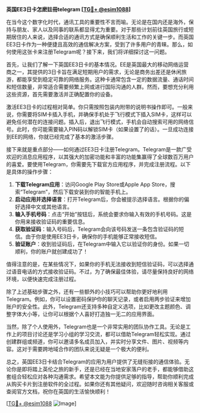 **英国EE3日卡怎麽註冊telegram [[TG💪+ @esim1088](https://t.me/s/esim1088)]**

在当今这个数字化时代，通讯工具的重要性不言而喻。无论是在国内还是海外，保持与朋友、家人以及同事的联系都显得尤为重要。对于那些计划前往英国旅行或短期居住的人来说，选择合适的通讯方式是确保顺利生活和工作的关键一步。而英国EE3日卡作为一种便捷且高效的通信解决方案，受到了许多用户的青睐。那么，如何使用这张卡来注册Telegram呢？接下来，我们将详细探讨这一问题。

首先，让我们了解一下英国EE3日卡的基本情况。EE是英国最大的移动网络运营商之一，其提供的3日卡旨在满足短期用户的需求，无论是商务出差还是休闲旅游，都能享受到稳定可靠的网络服务。这种卡通常包含一定的数据流量、通话时间和短信数量，非常适合需要频繁上网或进行国际沟通的人群。然而，要想充分利用这些资源，首先需要激活并正确配置你的设备。

激活EE3日卡的过程相对简单。你只需按照包装内附带的说明书操作即可。一般来说，你需要将SIM卡插入手机，并确保手机处于飞行模式下插入SIM卡，这样可以避免任何潜在的连接问题。插入后，退出飞行模式，手机会自动搜索可用的网络信号。此时，你可能需要输入PIN码以解锁SIM卡（如果设置了的话）。一旦成功连接到EE的网络，你就已经完成了基本的激活步骤。

接下来就是重点部分——如何通过EE3日卡注册Telegram。Telegram是一款广受欢迎的消息应用程序，以其强大的加密功能和丰富的功能集赢得了全球数百万用户的喜爱。要使用Telegram，你需要先下载官方应用程序，并完成注册流程。以下是具体的操作步骤：

1. **下载Telegram应用**：访问Google Play Store或Apple App Store，搜索“Telegram”，然后下载安装到你的智能手机上。
2. **启动应用并选择语言**：打开Telegram后，你会被提示选择语言。根据你的偏好选择中文或其他语言。
3. **输入手机号码**：点击“开始”按钮后，系统会要求你输入有效的手机号码。这是你用来接收验证码的重要信息。
4. **获取验证码**：输入号码后，Telegram会向该号码发送一条包含验证码的短信。由于你是使用EE3日卡，确保你的手机能够正常接收短信。
5. **验证账户**：收到验证码后，在Telegram中输入它以验证你的身份。如果一切顺利，你的账户就创建成功了！

值得注意的是，在某些情况下，如果你的手机无法接收到短信验证码，可以选择通过语音电话的方式接收验证码。不过，为了确保最佳体验，请尽量保持良好的网络环境，以便快速完成注册过程。

除了上述基础步骤之外，还有一些额外的小技巧可以帮助你更好地利用Telegram。例如，你可以设置密码保护你的聊天记录，或者启用两步验证来增加账户的安全性。此外，Telegram还支持多种自定义选项，比如更改主题颜色、调整字体大小等，让你可以根据个人喜好打造独一无二的应用界面。

当然，除了个人使用外，Telegram也是一个非常实用的团队协作工具。无论是工作上的项目讨论还是学习小组的学习交流，都可以借助Telegram轻松实现。通过创建群组或频道，你可以邀请多名成员加入，并实时分享文件、图片、视频等内容。这对于需要跨地域合作的团队来说无疑是一个极大的便利。

总之，英国EE3日卡结合Telegram的应用为用户提供了无缝衔接的通信体验。无论你是即将踏上英伦之旅的新手，还是已经在当地安家落户的老手，都能够借助这套组合轻松应对各种沟通需求。希望本文能为你提供足够的指导，帮助你顺利完成从购买卡片到注册软件的全过程。如果你还有其他疑问，欢迎随时咨询相关客服或查阅官方文档，祝你在英国的生活愉快顺利！

[[TG💪+ @esim1088](https://t.me/s/esim1088) ![Image](https://i.postimg.cc/4NQfJmqS/Snipaste-2025-05-13-00-14-12.png)]